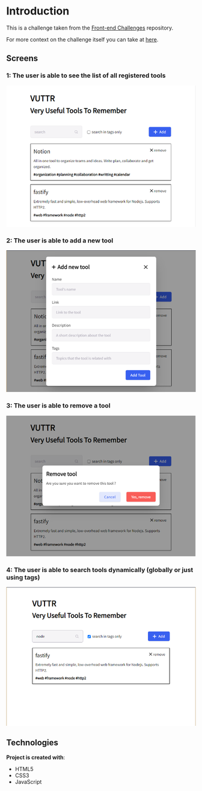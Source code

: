 <!-- What is the project about -->
# Introduction
This is a challenge taken from the [Front-end Challenges](https://github.com/felipefialho/frontend-challenges) repository.

For more context on the challenge itself you can take at [here](https://www.notion.so/Front-end-c12adcdbe7a1425dbfbcd5a397b4ff10).

## Screens
### 1: The user is able to see the list of all registered tools
![](./data/images/initial-screen.png)

### 2: The user is able to add a new tool
![](./data/images/add-new-tool.png)

### 3: The user is able to remove a tool
![](./data/images/remove-tool.png)

### 4: The user is able to search tools dynamically (globally or just using tags)
![](./data/images/search-tool.png)

## Technologies
**Project is created with**:
- HTML5
- CSS3
- JavaScript